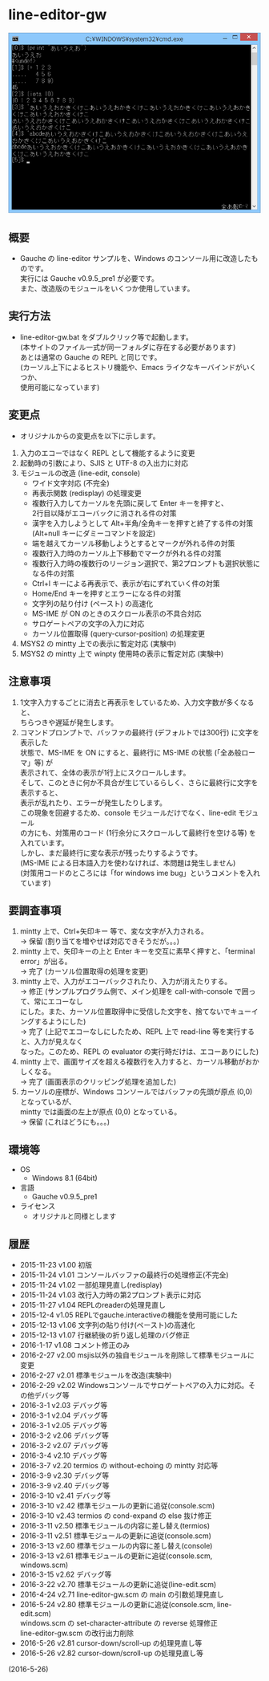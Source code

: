 # line-editor-gw

![image](image.png)

## 概要
- Gauche の line-editor サンプルを、Windows のコンソール用に改造したものです。  
  実行には Gauche v0.9.5_pre1 が必要です。  
  また、改造版のモジュールをいくつか使用しています。


## 実行方法
- line-editor-gw.bat をダブルクリック等で起動します。  
  (本サイトのファイル一式が同一フォルダに存在する必要があります)  
  あとは通常の Gauche の REPL と同じです。  
  (カーソル上下によるヒストリ機能や、Emacs ライクなキーバインドがいくつか、  
   使用可能になっています)  


## 変更点
- オリジナルからの変更点を以下に示します。

1. 入力のエコーではなく REPL として機能するように変更
2. 起動時の引数により、SJIS と UTF-8 の入出力に対応
3. モジュールの改造 (line-edit, console)
   - ワイド文字対応 (不完全)
   - 再表示関数 (redisplay) の処理変更
   - 複数行入力してカーソルを先頭に戻して Enter キーを押すと、  
     2行目以降がエコーバックに消される件の対策
   - 漢字を入力しようとして Alt+半角/全角キーを押すと終了する件の対策  
     (Alt+null キーにダミーコマンドを設定)
   - 端を越えてカーソル移動しようとするとマークが外れる件の対策
   - 複数行入力時のカーソル上下移動でマークが外れる件の対策
   - 複数行入力時の複数行のリージョン選択で、第2プロンプトも選択状態になる件の対策
   - Ctrl+l キーによる再表示で、表示が右にずれていく件の対策
   - Home/End キーを押すとエラーになる件の対策
   - 文字列の貼り付け (ペースト) の高速化
   - MS-IME が ON のときのスクロール表示の不具合対応
   - サロゲートペアの文字の入力に対応
   - カーソル位置取得 (query-cursor-position) の処理変更
4. MSYS2 の mintty 上での表示に暫定対応 (実験中)
5. MSYS2 の mintty 上で winpty 使用時の表示に暫定対応 (実験中)


## 注意事項
1. 1文字入力するごとに消去と再表示をしているため、入力文字数が多くなると、  
   ちらつきや遅延が発生します。
2. コマンドプロンプトで、バッファの最終行 (デフォルトでは300行) に文字を表示した  
   状態で、MS-IME を ON にすると、最終行に MS-IME の状態 (「全あ般ローマ」等) が  
   表示されて、全体の表示が1行上にスクロールします。  
   そして、このときに何か不具合が生じているらしく、さらに最終行に文字を表示すると、  
   表示が乱れたり、エラーが発生したりします。  
   この現象を回避するため、console モジュールだけでなく、line-edit モジュール  
   の方にも、対策用のコード (1行余分にスクロールして最終行を空ける等) を入れています。  
   しかし、まだ最終行に変な表示が残ったりするようです。  
   (MS-IME による日本語入力を使わなければ、本問題は発生しません)  
   (対策用コードのところには「for windows ime bug」というコメントを入れています)


## 要調査事項
1. mintty 上で、Ctrl+矢印キー 等で、変な文字が入力される。  
   → 保留 (割り当てを増やせば対応できそうだが。。。)
2. mintty 上で、矢印キーの上と Enter キーを交互に素早く押すと、「terminal error」が出る。  
   → 完了 (カーソル位置取得の処理を変更)
3. mintty 上で、入力がエコーバックされたり、入力が消えたりする。  
   → 修正 (サンプルプログラム側で、メイン処理を call-with-console で囲って、常にエコーなし  
   にした。また、カーソル位置取得中に受信した文字を、捨てないでキューイングするようにした)  
   → 完了 (上記でエコーなしにしたため、REPL 上で read-line 等を実行すると、入力が見えなく  
   なった。このため、REPL の evaluator の実行時だけは、エコーありにした)
4. mintty 上で、画面サイズを超える複数行を入力すると、カーソル移動がおかしくなる。  
   → 完了 (画面表示のクリッピング処理を追加した)
5. カーソルの座標が、Windows コンソールではバッファの先頭が原点 (0,0) となっているが、  
   mintty では画面の左上が原点 (0,0) となっている。  
   → 保留 (これはどうにも。。。)


## 環境等
- OS
  - Windows 8.1 (64bit)
- 言語
  - Gauche v0.9.5_pre1
- ライセンス
  - オリジナルと同様とします

## 履歴
- 2015-11-23 v1.00 初版
- 2015-11-24 v1.01 コンソールバッファの最終行の処理修正(不完全)
- 2015-11-24 v1.02 一部処理見直し(redisplay)
- 2015-11-24 v1.03 改行入力時の第2プロンプト表示に対応
- 2015-11-27 v1.04 REPLのreaderの処理見直し
- 2015-12-4  v1.05 REPLでgauche.interactiveの機能を使用可能にした
- 2015-12-13 v1.06 文字列の貼り付け(ペースト)の高速化
- 2015-12-13 v1.07 行継続後の折り返し処理のバグ修正
- 2016-1-17  v1.08 コメント修正のみ
- 2016-2-27  v2.00 msjis以外の独自モジュールを削除して標準モジュールに変更
- 2016-2-27  v2.01 標準モジュールを改造(実験中)
- 2016-2-29  v2.02 Windowsコンソールでサロゲートペアの入力に対応。その他デバッグ等
- 2016-3-1   v2.03 デバッグ等
- 2016-3-1   v2.04 デバッグ等
- 2016-3-1   v2.05 デバッグ等
- 2016-3-2   v2.06 デバッグ等
- 2016-3-2   v2.07 デバッグ等
- 2016-3-4   v2.10 デバッグ等
- 2016-3-7   v2.20 termios の without-echoing の mintty 対応等
- 2016-3-9   v2.30 デバッグ等
- 2016-3-9   v2.40 デバッグ等
- 2016-3-10  v2.41 デバッグ等
- 2016-3-10  v2.42 標準モジュールの更新に追従(console.scm)
- 2016-3-10  v2.43 termios の cond-expand の else 抜け修正
- 2016-3-11  v2.50 標準モジュールの内容に差し替え(termios)
- 2016-3-11  v2.51 標準モジュールの更新に追従(console.scm)
- 2016-3-13  v2.60 標準モジュールの内容に差し替え(console)
- 2016-3-13  v2.61 標準モジュールの更新に追従(console.scm, windows.scm)
- 2016-3-15  v2.62 デバッグ等
- 2016-3-22  v2.70 標準モジュールの更新に追従(line-edit.scm)
- 2016-4-24  v2.71 line-editor-gw.scm の main の引数処理見直し
- 2016-5-24  v2.80 標準モジュールの更新に追従(console.scm, line-edit.scm)  
  windows.scm の set-character-attribute の reverse 処理修正  
  line-editor-gw.scm の改行出力削除
- 2016-5-26  v2.81 cursor-down/scroll-up の処理見直し等
- 2016-5-26  v2.82 cursor-down/scroll-up の処理見直し等


(2016-5-26)
